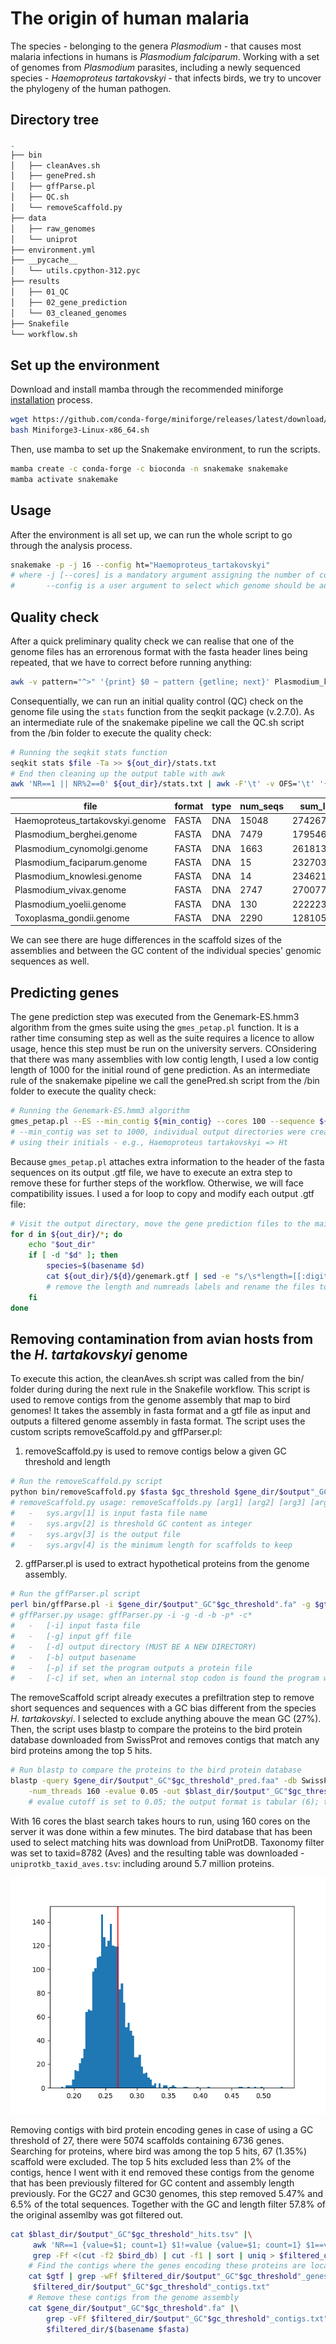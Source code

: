 # The origin of human malaria

The species - belonging to the genera *Plasmodium* - that causes most malaria infections in humans is *Plasmodium falciparum*. Working with a set of genomes from *Plasmodium* parasites, including a newly sequenced species - *Haemoproteus tartakovskyi* - that infects birds, we try to uncover the phylogeny of the human pathogen.  

## Directory tree
```bash
.
├── bin
│   ├── cleanAves.sh
│   ├── genePred.sh
│   ├── gffParse.pl
│   ├── QC.sh
│   └── removeScaffold.py
├── data
│   ├── raw_genomes
│   └── uniprot
├── environment.yml
├── __pycache__
│   └── utils.cpython-312.pyc
├── results
│   ├── 01_QC
│   ├── 02_gene_prediction
│   └── 03_cleaned_genomes
├── Snakefile
└── workflow.sh
```
## Set up the environment
Download and install mamba through the recommended miniforge [installation](https://github.com/conda-forge/miniforge) process.
```bash
wget https://github.com/conda-forge/miniforge/releases/latest/download/Miniforge3-Linux-x86_64.sh
bash Miniforge3-Linux-x86_64.sh
```
Then, use mamba to set up the Snakemake environment, to run the scripts.
```bash
mamba create -c conda-forge -c bioconda -n snakemake snakemake
mamba activate snakemake
```
## Usage
After the environment is all set up, we can run the whole script to go through the analysis process.
```bash
snakemake -p -j 16 --config ht="Haemoproteus_tartakovskyi"
# where -j [--cores] is a mandatory argument assigning the number of cores for parallel computations
#       --config is a user argument to select which genome should be addressed for cleaning 
```

## Quality check

After a quick preliminary quality check we can realise that one of the genome files has an errorenous format with the fasta header lines being repeated, that we have to correct before running anything:
```bash  
awk -v pattern="^>" '{print} $0 ~ pattern {getline; next}' Plasmodium_knowlesi.genome
```

Consequentially, we can run an initial quality control (QC) check on the genome file using the `stats` function from the seqkit package (v.2.7.0). As an intermediate rule of the snakemake pipeline we call the QC.sh script from the /bin folder to execute the quality check:

```bash
# Running the seqkit stats function
seqkit stats $file -Ta >> ${out_dir}/stats.txt
# End then cleaning up the output table with awk
awk 'NR==1 || NR%2==0' ${out_dir}/stats.txt | awk -F'\t' -v OFS='\t' '{sub(".*/", "", $1)} 1' > $out_dir1/stats_table.tsv 
```
| **file**                             | **format** | **type** | **num_seqs** | **sum_len**   | **min_len** | **avg_len**  | **max_len**  | **Q1**      | **Q2**      | **Q3**      | **sum_gap** | **N50**     | **Q20(%)** | **Q30(%)** | **AvgQual** | **GC(%)** |
|----------------------------------|--------|------|----------|-----------|---------|----------|----------|---------|---------|---------|---------|---------|--------|--------|---------|-------|
| Haemoproteus_tartakovskyi.genome | FASTA  | DNA  | 15048    | 27426784  | 100     | 1822.6   | 64494    | 335.0   | 725.0   | 1613.5  | 0       | 5219    | 0.00   | 0.00   | 0.00    | 27.40 |
| Plasmodium_berghei.genome        | FASTA  | DNA  | 7479     | 17954629  | 22      | 2400.7   | 37075    | 783.0   | 1240.0  | 2823.5  | 0       | 4226    | 0.00   | 0.00   | 0.00    | 23.71 |
| Plasmodium_cynomolgi.genome      | FASTA  | DNA  | 1663     | 26181343  | 1000    | 15743.4  | 3118530  | 1236.0  | 1593.0  | 2255.0  | 0       | 1717921 | 0.00   | 0.00   | 0.00    | 39.08 |
| Plasmodium_faciparum.genome      | FASTA  | DNA  | 15       | 23270305  | 5967    | 1551353.7| 3291871  | 1132099.5| 1419563.0| 1862996.0| 0       | 1687655 | 0.00   | 0.00   | 0.00    | 19.36 |
| Plasmodium_knowlesi.genome       | FASTA  | DNA  | 14       | 23462187  | 726886  | 1675870.5| 3159095  | 973297.0 | 1491037.5| 2200295.0| 0       | 2147124 | 0.00   | 0.00   | 0.00    | 37.54 |
| Plasmodium_vivax.genome          | FASTA  | DNA  | 2747     | 27007701  | 200     | 9831.7   | 3120417  | 809.5   | 986.0   | 1401.5  | 0       | 1678596 | 0.00   | 0.00   | 0.00    | 42.20 |
| Plasmodium_yoelii.genome         | FASTA  | DNA  | 130      | 22222369  | 1006    | 170941.3 | 2606237  | 2084.0  | 11133.5 | 54526.0 | 0       | 1027135 | 0.00   | 0.00   | 0.00    | 20.78 |
| Toxoplasma_gondii.genome         | FASTA  | DNA  | 2290     | 128105889 | 207     | 55941.4  | 7486190  | 797.0   | 1011.0  | 1241.0  | 0       | 5069724 | 0.00   | 0.00   | 0.00    | 52.20 |

We can see there are huge differences in the scaffold sizes of the assemblies and between the GC content of the individual species' genomic sequences as well.

## Predicting genes

The gene prediction step was executed from the Genemark-ES.hmm3 algorithm from the gmes suite using the `gmes_petap.pl` function. It is a rather time consuming step as well as the suite requires a licence to allow usage, hence this step must be run on the university servers. COnsidering that there was many assemblies with low contig length, I used a low contig length of 1000 for the initial round of gene prediction.  As an intermediate rule of the snakemake pipeline we call the genePred.sh script from the /bin folder to execute the quality check:

```bash
# Running the Genemark-ES.hmm3 algorithm
gmes_petap.pl --ES --min_contig ${min_contig} --cores 100 --sequence ${f} --work_dir ${wd}
# --min_contig was set to 1000, individual output directories were created for each species 
# using their initials - e.g., Haemoproteus tartakovskyi => Ht
```
Because `gmes_petap.pl` attaches extra information to the header of the fasta sequences on its output .gtf file, we have to execute an extra step to remove these for further steps of the workflow. Otherwise, we will face compatibility issues. I used a for loop to copy and modify each output .gtf file:
```bash
# Visit the output directory, move the gene prediction files to the main output directory
for d in ${out_dir}/*; do
    echo "$out_dir"
    if [ -d "$d" ]; then
        species=$(basename $d)
        cat ${out_dir}/${d}/genemark.gtf | sed -e "s/\s*length=[[:digit:]]*.*numreads=[[:digit:]]*\b//gm" > ${out_dir}/genemark.${species}.gtf
        # remove the length and numreads labels and rename the files to include the species names
    fi
done
```

## Removing contamination from avian hosts from the *H. tartakovskyi* genome

To execute this action, the cleanAves.sh script was called from the bin/ folder during during the next rule in the Snakefile workflow. This script is used to remove contigs from the genome assembly that map to bird genomes! It takes the assembly in fasta format and a gtf file as input and outputs a filtered genome assembly in fasta format. The script uses the custom scripts removeScaffold.py and gffParser.pl: 
1. removeScaffold.py is used to remove contigs below a given GC threshold and length 
```bash
# Run the removeScaffold.py script
python bin/removeScaffold.py $fasta $gc_threshold $gene_dir/$output"_GC"$gc_threshold 3000
# removeScaffold.py usage: removeScaffolds.py [arg1] [arg2] [arg3] [arg4]
#   -   sys.argv[1] is input fasta file name
#   -   sys.argv[2] is threshold GC content as integer
#   -   sys.argv[3] is the output file
#   -   sys.argv[4] is the minimum length for scaffolds to keep
```
2. gffParser.pl is used to extract hypothetical proteins from the genome assembly.
```bash
# Run the gffParser.pl script
perl bin/gffParse.pl -i $gene_dir/$output"_GC"$gc_threshold".fa" -g $gtf -d $gene_dir/pred -b $output"_GC"$gc_threshold"_pred" -p -c    
# gffParser.py usage: gffParser.py -i -g -d -b -p* -c*
#   -   [-i] input fasta file
#   -   [-g] input gff file
#   -   [-d] output directory (MUST BE A NEW DIRECTORY)
#   -   [-b] output basename
#   -   [-p] if set the program outputs a protein file
#   -   [-c] if set, when an internal stop codon is found the program will try the next reading frame
```
The removeScaffold script already executes a prefiltration step to remove short sequences and sequences with a GC bias different from the species *H. tartakovskyi*. I selected to exclude anything abouve the mean GC (27%). Then, the script uses blastp to compare the proteins to the bird protein database downloaded from SwissProt and removes contigs that match any bird proteins among the top 5 hits. 
```bash
# Run blastp to compare the proteins to the bird protein database
blastp -query $gene_dir/$output"_GC"$gc_threshold"_pred.faa" -db SwissProt -outfmt 6 \
    -num_threads 160 -evalue 0.05 -out $blast_dir/$output"_GC"$gc_threshold"_hits.tsv" 
    # evalue cutoff is set to 0.05; the output format is tabular (6); the number of threads is set to 16
```
With 16 cores the blast search takes hours to run, using 160 cores on the server it was done within a few minutes. The bird database that has been used to select matching hits was download from UniProtDB. Taxonomy filter was set to taxid=8782 (Aves) and the resulting table was downloaded - `uniprotkb_taxid_aves.tsv`: including around 5.7 million proteins.

![fig1](results/01_QC/Ht_GC27.png)

Removing contigs with bird protein encoding genes in case of using a GC threshold of 27, there were 5074 scaffolds containing 6736 genes. Searching for proteins, where bird was among the top 5 hits, 67 (1.35%) scaffold were excluded. The top 5 hits excluded less than 2% of the contigs, hence I went with it end removed these contigs from the genome that has been previously filtered for GC content and assembly length previously. For the GC27 and GC30 genomes, this step removed 5.47% and 6.5% of the total sequences. Together with the GC and length filter 57.8% of the original assemlby was got filtered out.
```bash
cat $blast_dir/$output"_GC"$gc_threshold"_hits.tsv" |\
     awk 'NR==1 {value=$1; count=1} $1!=value {value=$1; count=1} $1==value && count<=5 {print; count++}' |\
     grep -Ff <(cut -f2 $bird_db) | cut -f1 | sort | uniq > $filtered_dir/$output"_GC"$gc_threshold"_genes.txt"
    # Find the contigs where the genes encoding these proteins are located
    cat $gtf | grep -wFf $filtered_dir/$output"_GC"$gc_threshold"_genes.txt" | cut -f1 | sort | uniq >\
     $filtered_dir/$output"_GC"$gc_threshold"_contigs.txt"
    # Remove these contigs from the genome assembly
    cat $gene_dir/$output"_GC"$gc_threshold".fa" |\
        grep -vFf $filtered_dir/$output"_GC"$gc_threshold"_contigs.txt" | grep -A 1 "^>" --no-group-separator >\
        $filtered_dir/$(basename $fasta)
```








